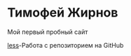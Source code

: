 

# Тимофей Жирнов
Мой первый пробный сайт 

[less](https://alews6.github.io/less/Index.html "Эмой первый проект")-Работа с репозиторием на GitHub 
